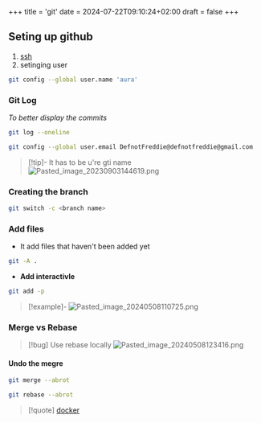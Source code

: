 +++
title = 'git'
date = 2024-07-22T09:10:24+02:00
draft = false
+++

## Seting up github 

1. [ssh](/protocols/ssh.md) 
2. setinging user 
```bash
git config --global user.name 'aura'
```
### Git Log 
*To better display the commits*
```bash 
git log --oneline 
```

```bash
git config --global user.email DefnotFreddie@defnotfreddie@gmail.com
```
>[!tip]- It has to be u're gti name
>![Pasted_image_20230903144619.png](/Pasted_image_20230903144619.png)


### Creating the branch 

```bash
git switch -c <branch name>
```


### Add files 
- It add files that haven't   been added yet
```bash
git -A . 
```

- **Add interactivle**
```bash
git add -p 
```

>[!example]-
>![Pasted_image_20240508110725.png](/Pasted_image_20240508110725.png)


###  Merge vs Rebase 
>[!bug] Use rebase locally 
![Pasted_image_20240508123416.png](/Pasted_image_20240508123416.png)



#### Undo the megre 
```bash
git merge --abrot
```


```bash
git rebase --abrot
```


>[!quote] [docker](/obisdian_ntoes/notes_obsidian/Linux/Docker/docker.md)
